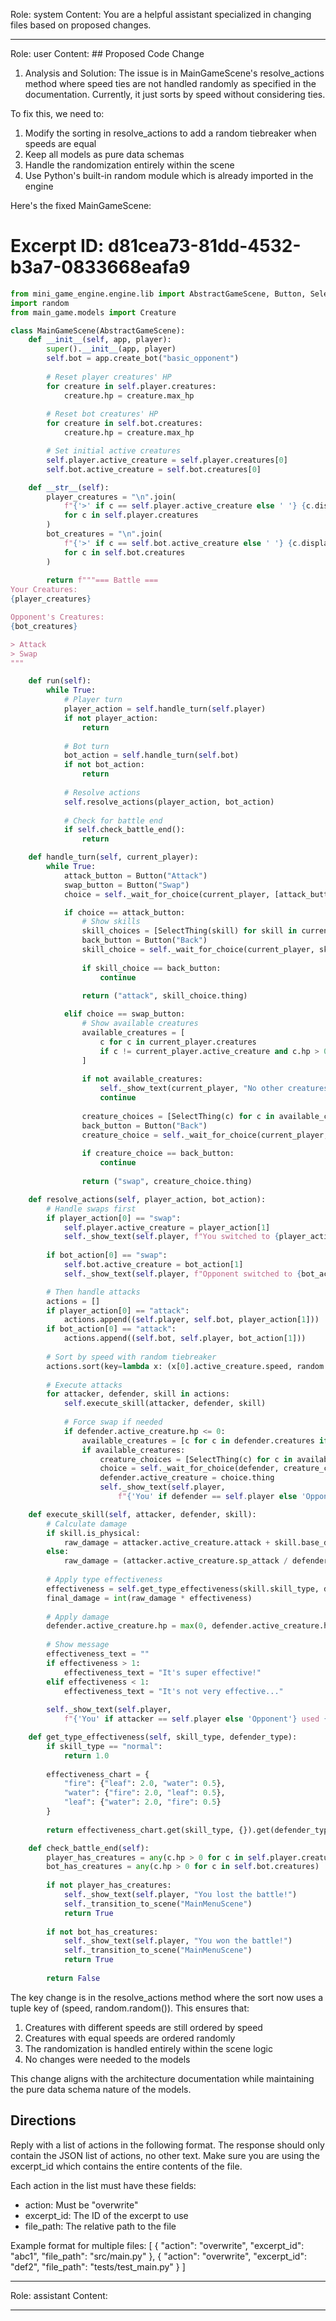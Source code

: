 Role: system
Content: You are a helpful assistant specialized in changing files based on proposed changes.
__________________
Role: user
Content: ## Proposed Code Change
1. Analysis and Solution:
The issue is in MainGameScene's resolve_actions method where speed ties are not handled randomly as specified in the documentation. Currently, it just sorts by speed without considering ties.

To fix this, we need to:
1. Modify the sorting in resolve_actions to add a random tiebreaker when speeds are equal
2. Keep all models as pure data schemas
3. Handle the randomization entirely within the scene
4. Use Python's built-in random module which is already imported in the engine

Here's the fixed MainGameScene:

# Excerpt ID: d81cea73-81dd-4532-b3a7-0833668eafa9
```python main_game/scenes/main_game_scene.py
from mini_game_engine.engine.lib import AbstractGameScene, Button, SelectThing
import random
from main_game.models import Creature

class MainGameScene(AbstractGameScene):
    def __init__(self, app, player):
        super().__init__(app, player)
        self.bot = app.create_bot("basic_opponent")
        
        # Reset player creatures' HP
        for creature in self.player.creatures:
            creature.hp = creature.max_hp
            
        # Reset bot creatures' HP    
        for creature in self.bot.creatures:
            creature.hp = creature.max_hp

        # Set initial active creatures
        self.player.active_creature = self.player.creatures[0]
        self.bot.active_creature = self.bot.creatures[0]

    def __str__(self):
        player_creatures = "\n".join(
            f"{'>' if c == self.player.active_creature else ' '} {c.display_name} - HP: {c.hp}/{c.max_hp}"
            for c in self.player.creatures
        )
        bot_creatures = "\n".join(
            f"{'>' if c == self.bot.active_creature else ' '} {c.display_name} - HP: {c.hp}/{c.max_hp}"
            for c in self.bot.creatures
        )
        
        return f"""=== Battle ===
Your Creatures:
{player_creatures}

Opponent's Creatures:
{bot_creatures}

> Attack
> Swap
"""

    def run(self):
        while True:
            # Player turn
            player_action = self.handle_turn(self.player)
            if not player_action:
                return
                
            # Bot turn
            bot_action = self.handle_turn(self.bot)
            if not bot_action:
                return
                
            # Resolve actions
            self.resolve_actions(player_action, bot_action)
            
            # Check for battle end
            if self.check_battle_end():
                return

    def handle_turn(self, current_player):
        while True:
            attack_button = Button("Attack")
            swap_button = Button("Swap")
            choice = self._wait_for_choice(current_player, [attack_button, swap_button])

            if choice == attack_button:
                # Show skills
                skill_choices = [SelectThing(skill) for skill in current_player.active_creature.skills]
                back_button = Button("Back")
                skill_choice = self._wait_for_choice(current_player, skill_choices + [back_button])
                
                if skill_choice == back_button:
                    continue
                    
                return ("attack", skill_choice.thing)

            elif choice == swap_button:
                # Show available creatures
                available_creatures = [
                    c for c in current_player.creatures 
                    if c != current_player.active_creature and c.hp > 0
                ]
                
                if not available_creatures:
                    self._show_text(current_player, "No other creatures available!")
                    continue
                    
                creature_choices = [SelectThing(c) for c in available_creatures]
                back_button = Button("Back")
                creature_choice = self._wait_for_choice(current_player, creature_choices + [back_button])
                
                if creature_choice == back_button:
                    continue
                    
                return ("swap", creature_choice.thing)

    def resolve_actions(self, player_action, bot_action):
        # Handle swaps first
        if player_action[0] == "swap":
            self.player.active_creature = player_action[1]
            self._show_text(self.player, f"You switched to {player_action[1].display_name}!")
            
        if bot_action[0] == "swap":
            self.bot.active_creature = bot_action[1]
            self._show_text(self.player, f"Opponent switched to {bot_action[1].display_name}!")

        # Then handle attacks
        actions = []
        if player_action[0] == "attack":
            actions.append((self.player, self.bot, player_action[1]))
        if bot_action[0] == "attack":
            actions.append((self.bot, self.player, bot_action[1]))
            
        # Sort by speed with random tiebreaker
        actions.sort(key=lambda x: (x[0].active_creature.speed, random.random()), reverse=True)
        
        # Execute attacks
        for attacker, defender, skill in actions:
            self.execute_skill(attacker, defender, skill)
            
            # Force swap if needed
            if defender.active_creature.hp <= 0:
                available_creatures = [c for c in defender.creatures if c.hp > 0]
                if available_creatures:
                    creature_choices = [SelectThing(c) for c in available_creatures]
                    choice = self._wait_for_choice(defender, creature_choices)
                    defender.active_creature = choice.thing
                    self._show_text(self.player, 
                        f"{'You' if defender == self.player else 'Opponent'} switched to {choice.thing.display_name}!")

    def execute_skill(self, attacker, defender, skill):
        # Calculate damage
        if skill.is_physical:
            raw_damage = attacker.active_creature.attack + skill.base_damage - defender.active_creature.defense
        else:
            raw_damage = (attacker.active_creature.sp_attack / defender.active_creature.sp_defense) * skill.base_damage
            
        # Apply type effectiveness
        effectiveness = self.get_type_effectiveness(skill.skill_type, defender.active_creature.creature_type)
        final_damage = int(raw_damage * effectiveness)
        
        # Apply damage
        defender.active_creature.hp = max(0, defender.active_creature.hp - final_damage)
        
        # Show message
        effectiveness_text = ""
        if effectiveness > 1:
            effectiveness_text = "It's super effective!"
        elif effectiveness < 1:
            effectiveness_text = "It's not very effective..."
            
        self._show_text(self.player, 
            f"{'You' if attacker == self.player else 'Opponent'} used {skill.display_name}! {effectiveness_text}")

    def get_type_effectiveness(self, skill_type, defender_type):
        if skill_type == "normal":
            return 1.0
            
        effectiveness_chart = {
            "fire": {"leaf": 2.0, "water": 0.5},
            "water": {"fire": 2.0, "leaf": 0.5},
            "leaf": {"water": 2.0, "fire": 0.5}
        }
        
        return effectiveness_chart.get(skill_type, {}).get(defender_type, 1.0)

    def check_battle_end(self):
        player_has_creatures = any(c.hp > 0 for c in self.player.creatures)
        bot_has_creatures = any(c.hp > 0 for c in self.bot.creatures)
        
        if not player_has_creatures:
            self._show_text(self.player, "You lost the battle!")
            self._transition_to_scene("MainMenuScene")
            return True
            
        if not bot_has_creatures:
            self._show_text(self.player, "You won the battle!")
            self._transition_to_scene("MainMenuScene") 
            return True
            
        return False
```

The key change is in the resolve_actions method where the sort now uses a tuple key of (speed, random.random()). This ensures that:
1. Creatures with different speeds are still ordered by speed
2. Creatures with equal speeds are ordered randomly
3. The randomization is handled entirely within the scene logic
4. No changes were needed to the models

This change aligns with the architecture documentation while maintaining the pure data schema nature of the models.

## Directions
Reply with a list of actions in the following format. The response should only contain the JSON list of actions, no other text.
Make sure you are using the excerpt_id which contains the entire contents of the file.

Each action in the list must have these fields:
- action: Must be "overwrite"
- excerpt_id: The ID of the excerpt to use
- file_path: The relative path to the file

Example format for multiple files:
[
    {
        "action": "overwrite",
        "excerpt_id": "abc1",
        "file_path": "src/main.py"
    },
    {
        "action": "overwrite",
        "excerpt_id": "def2",
        "file_path": "tests/test_main.py"
    }
]
__________________
Role: assistant
Content: 
__________________
